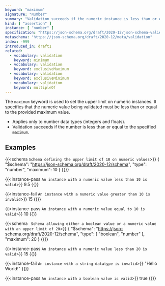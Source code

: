 ```yaml
---
keyword: "maximum"
signature: "Number"
summary: "Validation succeeds if the numeric instance is less than or equal to the given number."
kind: [ "assertion" ]
instance: [ "number" ]
specification: "https://json-schema.org/draft/2020-12/json-schema-validation.html#section-6.2.2"
metaschema: "https://json-schema.org/draft/2020-12/meta/validation"
index: -999
introduced_in: draft1
related:
  - vocabulary: validation
    keyword: minimum
  - vocabulary: validation
    keyword: exclusiveMaximum
  - vocabulary: validation
    keyword: exclusiveMinimum
  - vocabulary: validation
    keyword: multipleOf
---
```


The `maximum` keyword is used to set the upper limit on numeric instances. It specifies that the numeric value being validated must be less than or equal to the provided maximum value.

* Applies only to number data types (integers and floats).
* Validation succeeds if the number is less than or equal to the specified `maximum`.

## Examples

{{<schema `Schema defining the upper limit of 10 on numeric values`>}}
{
  "$schema": "https://json-schema.org/draft/2020-12/schema",
  "type": "number",
  "maximum": 10
}
{{</schema>}}

{{<instance-pass `An instance with a numeric value less than 10 is valid`>}}
9.5
{{</instance-pass>}}

{{<instance-fail `An instance with a numeric value greater than 10 is invalid`>}}
15
{{</instance-fail>}}

{{<instance-pass `An instance with a numeric value equal to 10 is valid`>}}
10
{{</instance-pass>}}

{{<schema ` Schema allowing either a boolean value or a numeric value with an upper limit of 20`>}}
{
  "$schema": "https://json-schema.org/draft/2020-12/schema",
  "type": [ "boolean", "number" ],
  "maximum": 20
}
{{</schema>}}

{{<instance-pass `An instance with a numeric value less than 20 is valid`>}}
15
{{</instance-pass>}}

{{<instance-fail `An instance with a string datatype is invalid`>}}
"Hello World!"
{{</instance-fail>}}

{{<instance-pass `An instance with a boolean value is valid`>}}
true
{{</instance-pass>}}
